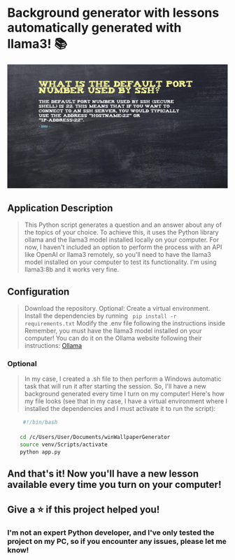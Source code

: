 # Background generator with lessons automatically generated with llama3! 📚

![](./assets/newBackgroung.jpg)

## Application Description

> This Python script generates a question and an answer about any of the topics of your choice.
> To achieve this, it uses the Python library ollama and the llama3 model installed locally on your computer.
> For now, I haven't included an option to perform the process with an API like OpenAI or llama3 remotely, so you'll need to have the llama3 model installed on your computer to test its functionality. I'm using llama3:8b and it works very fine.

## Configuration

> Download the repository.
> Optional: Create a virtual environment.
> Install the dependencies by running
> ```  pip install -r requirements.txt ```
> Modify the .env file following the instructions inside
> Remember, you must have the llama3 model installed on your computer!
> You can do it on the Ollama website following their instructions: [Ollama](https://ollama.com/)

### Optional

> In my case, I created a .sh file to then perform a Windows automatic task that will run it after starting the session. So, I'll have a new background generated every time I turn on my computer!
> Here's how my file looks (see that in my case, I have a virtual environment where I installed the dependencies and I must activate it to run the script):
```sh
     #!/bin/bash

    cd /c/Users/User/Documents/winWallpaperGenerator
    source venv/Scripts/activate
    python app.py 
```
## And that's it! Now you'll have a new lesson available every time you turn on your computer!

## Give a ⭐️ if this project helped you!

### I'm not an expert Python developer, and I've only tested the project on my PC, so if you encounter any issues, please let me know!
